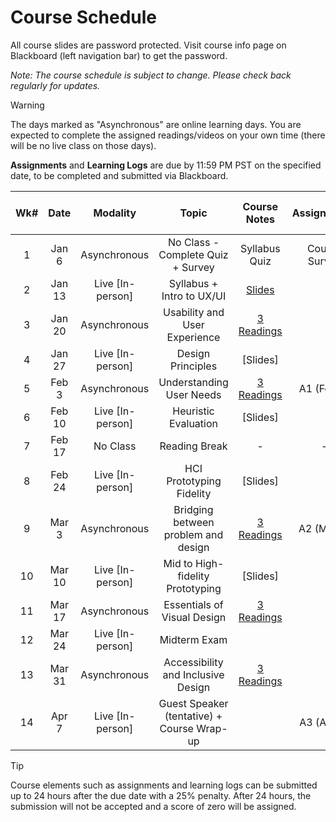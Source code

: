 <!-- markdownlint-disable -->

# Course Schedule

All course slides are password protected. Visit course info page on Blackboard (left navigation bar) to get the password.

*Note: The course schedule is subject to change. Please check back regularly for updates.*

> [!WARNING]
> The days marked as "Asynchronous" are online learning days. You are expected to complete the assigned readings/videos on your own time (there will be no live class on those days). 

 **Assignments** and **Learning Logs** are due by 11:59 PM PST on the specified date, to be completed and submitted via Blackboard.


| **Wk#** | **Date** |   **Modality**   |                 **Topic**                  |           **Course Notes**           | **Assignments** | **Learning Logs (LL)** |
| :-----: | :------: | :--------------: | :----------------------------------------: | :----------------------------------: | :-------------: | :--------------------: |
|    1    |  Jan 6   |   Asynchronous   |     No Class - Complete Quiz + Survey      |            Syllabus Quiz             |  Course Survey  |      LL0 (Jan 13)      |
|    2    |  Jan 13  | Live [In-person] |         Syllabus + Intro to UX/UI          | [Slides](http://tiny.cc/350-SP25-W1) |                 |      LL1 (Jan 20)      |
|    3    |  Jan 20  |   Asynchronous   |       Usability and User Experience        |   [3 Readings](readings.md#week-3)   |                 |      LL2 (Jan 27)      |
|    4    |  Jan 27  | Live [In-person] |             Design Principles              |               [Slides]               |                 |      LL3 (Feb 3)       |
|    5    |  Feb 3   |   Asynchronous   |          Understanding User Needs          |   [3 Readings](readings.md#week-5)   |   A1 (Feb 4)    |      LL4 (Feb 10)      |
|    6    |  Feb 10  | Live [In-person] |            Heuristic Evaluation            |               [Slides]               |                 |      LL5 (Feb 18)      |
|    7    |  Feb 17  |     No Class     |               Reading Break                |                  -                   |        -        |           -            |
|    8    |  Feb 24  | Live [In-person] |          HCI Prototyping Fidelity          |               [Slides]               |                 |      LL6 (Mar 3)       |
|    9    |  Mar 3   |   Asynchronous   |    Bridging between problem and design     |   [3 Readings](readings.md#week-9)   |   A2 (Mar 4)    |      LL7 (Mar 10)      |
|   10    |  Mar 10  | Live [In-person] |      Mid to High-fidelity Prototyping      |               [Slides]               |                 |      LL8 (Mar 17)      |
|   11    |  Mar 17  |   Asynchronous   |        Essentials of Visual Design         |  [3 Readings](readings.md#week-11)   |                 |      LL9 (Mar 24)      |
|   12    |  Mar 24  | Live [In-person] |                Midterm Exam                |                                      |                 |                        |
|   13    |  Mar 31  |   Asynchronous   |     Accessibility and Inclusive Design     |  [3 Readings](readings.md#week-13)   |                 |      LL10 (Apr 7)      |
|   14    |  Apr 7   | Live [In-person] | Guest Speaker (tentative) + Course Wrap-up |                                      |   A3 (Apr 8)    |                        |


> [!TIP]
> Course elements such as assignments and learning logs can be submitted up to 24 hours after the due date with a 25% penalty. After 24 hours, the submission will not be accepted and a score of zero will be assigned.
